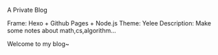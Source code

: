 A Private Blog

Frame: Hexo + Github Pages + Node.js
Theme: Yelee
Description: Make some notes about math,cs,algorithm...

Welcome to my blog~